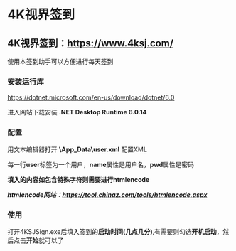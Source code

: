 # 4K视界签到

## 4K视界签到：https://www.4ksj.com/

使用本签到助手可以方便进行每天签到

### 安装运行库

https://dotnet.microsoft.com/en-us/download/dotnet/6.0

进入网站下载安装 **.NET Desktop Runtime 6.0.14**

### 配置

用文本编辑器打开 **\App_Data\user.xml** 配置XML

每一行**user**标签为一个用户，**name**属性是用户名，**pwd**属性是密码

**填入的内容如包含特殊字符则需要进行htmlencode**

***htmlencode网站：https://tool.chinaz.com/tools/htmlencode.aspx***

### 使用
打开4KSJSign.exe后填入签到的**启动时间(几点几分)**,有需要则勾选**开机启动**，然后点击**开始**就可以了
